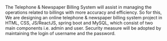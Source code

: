 The Telephone & Newspaper Billing System will assist in managing the operations related to billings with more accuracy and efficiency.  So for this, We are designing an online telephone & newspaper billing system project in HTML, CSS, JS/ReactJS, spring boot and MySQL, which consist of two main components i.e. admin and user. 
Security measure will be adopted by maintaining the  login of  username and the password. 
